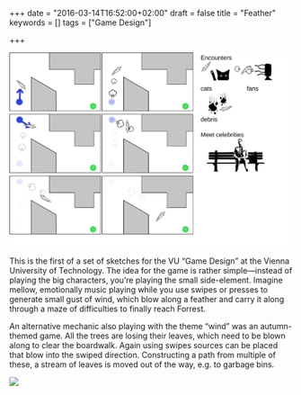 +++
date = "2016-03-14T16:52:00+02:00"
draft = false
title = "Feather"
keywords = []
tags = ["Game Design"]

+++

<img src="/media/feather_and_waves/feather.svg" class="figure">

This is the first of a set of sketches for the VU “Game Design” at the Vienna University of Technology. The idea for the game is rather simple―instead of playing the big characters, you’re playing the small side-element. Imagine mellow, emotionally music playing while you use swipes or presses to generate small gust of wind, which blow along a feather and carry it along through a maze of difficulties to finally reach Forrest.

<!--more-->

An alternative mechanic also playing with the theme “wind” was an autumn-themed game. All the trees are losing their leaves, which need to be blown along to clear the boardwalk. Again using swipes sources can be placed that blow into the swiped direction. Constructing a path from multiple of these, a stream of leaves is moved out of the way, e.g. to garbage bins.

<img src="/media/feather_and_waves/sketches-3.jpg" class="figure">
